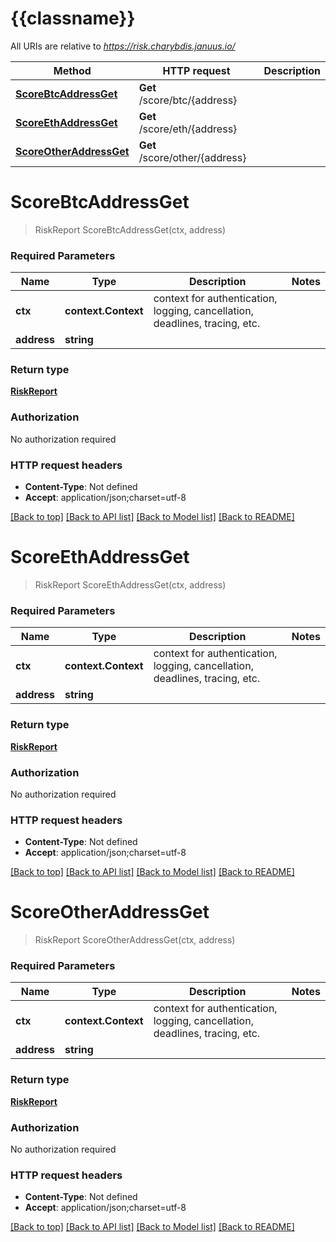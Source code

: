 # {{classname}}

All URIs are relative to *https://risk.charybdis.januus.io/*

Method | HTTP request | Description
------------- | ------------- | -------------
[**ScoreBtcAddressGet**](DefaultApi.md#ScoreBtcAddressGet) | **Get** /score/btc/{address} | 
[**ScoreEthAddressGet**](DefaultApi.md#ScoreEthAddressGet) | **Get** /score/eth/{address} | 
[**ScoreOtherAddressGet**](DefaultApi.md#ScoreOtherAddressGet) | **Get** /score/other/{address} | 

# **ScoreBtcAddressGet**
> RiskReport ScoreBtcAddressGet(ctx, address)


### Required Parameters

Name | Type | Description  | Notes
------------- | ------------- | ------------- | -------------
 **ctx** | **context.Context** | context for authentication, logging, cancellation, deadlines, tracing, etc.
  **address** | **string**|  | 

### Return type

[**RiskReport**](RiskReport.md)

### Authorization

No authorization required

### HTTP request headers

 - **Content-Type**: Not defined
 - **Accept**: application/json;charset=utf-8

[[Back to top]](#) [[Back to API list]](../README.md#documentation-for-api-endpoints) [[Back to Model list]](../README.md#documentation-for-models) [[Back to README]](../README.md)

# **ScoreEthAddressGet**
> RiskReport ScoreEthAddressGet(ctx, address)


### Required Parameters

Name | Type | Description  | Notes
------------- | ------------- | ------------- | -------------
 **ctx** | **context.Context** | context for authentication, logging, cancellation, deadlines, tracing, etc.
  **address** | **string**|  | 

### Return type

[**RiskReport**](RiskReport.md)

### Authorization

No authorization required

### HTTP request headers

 - **Content-Type**: Not defined
 - **Accept**: application/json;charset=utf-8

[[Back to top]](#) [[Back to API list]](../README.md#documentation-for-api-endpoints) [[Back to Model list]](../README.md#documentation-for-models) [[Back to README]](../README.md)

# **ScoreOtherAddressGet**
> RiskReport ScoreOtherAddressGet(ctx, address)


### Required Parameters

Name | Type | Description  | Notes
------------- | ------------- | ------------- | -------------
 **ctx** | **context.Context** | context for authentication, logging, cancellation, deadlines, tracing, etc.
  **address** | **string**|  | 

### Return type

[**RiskReport**](RiskReport.md)

### Authorization

No authorization required

### HTTP request headers

 - **Content-Type**: Not defined
 - **Accept**: application/json;charset=utf-8

[[Back to top]](#) [[Back to API list]](../README.md#documentation-for-api-endpoints) [[Back to Model list]](../README.md#documentation-for-models) [[Back to README]](../README.md)

